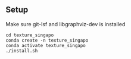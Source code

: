 ## Setup

Make sure git-lsf and libgraphviz-dev is installed

```shell
cd texture_singapo
conda create -n texture_singapo
conda activate texture_singapo
./install.sh
```
